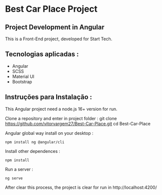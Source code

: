 # Best Car Place Project
## Project Development in Angular


This is a Front-End project, developed for Start Tech.

## Tecnologias aplicadas : 

- Angular
- SCSS
- Material UI
- Bootstrap

## Instruções para Instalação :
This Angular project need a node.js 16+ version for run.

Clone a repository and enter in project folder :
git clone https://github.com/vitorvargem27/Best-Car-Place.git
cd Best-Car-Place

Angular global way install on your desktop :
```
npm install ng @angular/cli
```
Install other dependences :
````
npm install
````

Run a server : 
````
ng serve
````
After clear this process, the project is clear for run in http://localhost:4200/
